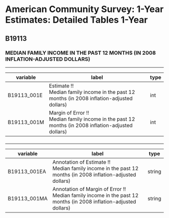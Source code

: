 # American Community Survey: 1-Year Estimates: Detailed Tables 1-Year

## B19113

### MEDIAN FAMILY INCOME IN THE PAST 12 MONTHS (IN 2008 INFLATION-ADJUSTED DOLLARS)

___

| variable | label | type |
| ----- | ----- | ----- |
| B19113_001E | Estimate !!<br>Median family income in the past 12 months (in 2008 inflation-adjusted dollars) | int |
| B19113_001M | Margin of Error !!<br>Median family income in the past 12 months (in 2008 inflation-adjusted dollars) | int |
### 

___

| variable | label | type |
| ----- | ----- | ----- |
| B19113_001EA | Annotation of Estimate !!<br>Median family income in the past 12 months (in 2008 inflation-adjusted dollars) | string |
| B19113_001MA | Annotation of Margin of Error !!<br>Median family income in the past 12 months (in 2008 inflation-adjusted dollars) | string |

